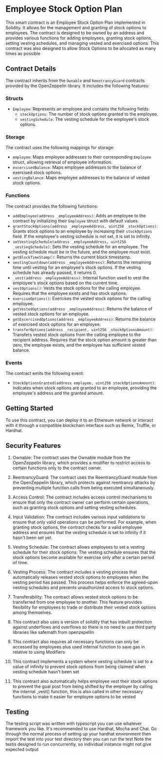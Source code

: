 # Employee Stock Option Plan

This smart contract is an Employee Stock Option Plan implemented in Solidity. It allows for the management and granting of stock options to employees. The contract is designed to be owned by an address and provides various functions for adding employees, granting stock options, setting vesting schedules, and managing vested and exercised options.
This contract was also designed to allow Stock Options to be allocated as many times as possible

## Contract Details

The contract inherits from the `Ownable` and `ReentrancyGuard` contracts provided by the OpenZeppelin library. It includes the following features:

### Structs

- `Employee`: Represents an employee and contains the following fields:
  - `stockOptions`: The number of stock options granted to the employee.
  - `vestingSchedule`: The vesting schedule for the employee's stock options.

### Storage

The contract uses the following mappings for storage:

- `employee`: Maps employee addresses to their corresponding `Employee` struct, allowing retrieval of employee information.
- `excercisedBalance`: Maps employee addresses to the balance of exercised stock options.
- `vestingBalance`: Maps employee addresses to the balance of vested stock options.

### Functions

The contract provides the following functions:

- `addEmployee(address _employeeAddress)`: Adds an employee to the contract by initializing their `Employee` struct with default values.
- `grantStockOptions(address _employeeAddress, uint256 _stockOptions)`: Grants stock options to an employee by increasing their `stockOptions` field. If the employee's vesting schedule is not set, it is set to infinity.
- `setVestingSchedule(address _employeeAddress, uint256 _vestingSchedule)`: Sets the vesting schedule for an employee. The vesting schedule must be in the future, and the employee must exist.
- `getBlockTimeStamp()`: Returns the current block timestamp.
- `vestingCountdown(address _employeeAddress)`: Returns the remaining time until vesting for an employee's stock options. If the vesting schedule has already passed, it returns 0.
- `_vest(address _employeeAddress)`: Internal function used to vest the employee's stock options based on the current time.
- `vestOptions()`: Vests the stock options for the calling employee. Requires that the employee exists and has stock options.
- `exerciseOptions()`: Exercises the vested stock options for the calling employee.
- `getVestedOptions(address _employeeAddress)`: Returns the balance of vested stock options for an employee.
- `getExcercisedOptions(address _employeeAddress)`: Returns the balance of exercised stock options for an employee.
- `transferOptions(address _recipient, uint256 _stockOptionsAmount)`: Transfers vested stock options from the calling employee to the recipient address. Requires that the stock option amount is greater than zero, the employee exists, and the employee has sufficient vested balance.

### Events

The contract emits the following event:

- `StockOptionsGranted(address employee, uint256 stockOptionsAmount)`: Indicates when stock options are granted to an employee, providing the employee's address and the granted amount.

## Getting Started

To use this contract, you can deploy it to an Ethereum network or interact with it through a compatible blockchain interface such as Remix, Truffle, or Hardhat.

## Security Features
1. Ownable: The contract uses the Ownable module from the OpenZeppelin library, which provides a modifier to restrict access to certain functions only to the contract owner.

2. ReentrancyGuard: The contract uses the ReentrancyGuard module from the OpenZeppelin library, which protects against reentrancy attacks by preventing multiple function calls from being executed simultaneously.

3. Access Control: The contract includes access control mechanisms to ensure that only the contract owner can perform certain operations, such as granting stock options and setting vesting schedules.

4. Input Validation: The contract includes various input validations to ensure that only valid operations can be performed. For example, when granting stock options, the contract checks for a valid employee address and ensures that the vesting schedule is set to infinity if it hasn't been set yet.

5. Vesting Schedule: The contract allows employees to set a vesting schedule for their stock options. The vesting schedule ensures that the stock options become available for exercise only after a certain period of time.

6. Vesting Process: The contract includes a vesting process that automatically releases vested stock options to employees when the vesting period has passed. This process helps enforce the agreed-upon vesting schedules and prevents unauthorized access to stock options.

7. Transferability: The contract allows vested stock options to be transferred from one employee to another. This feature provides flexibility for employees to trade or distribute their vested stock options among themselves.

8. This contract also uses a version of solidity that has inbuilt protection against underflows and overflows so there is no need to use third party libraries like safemath from openzepellin

9. This contract also requires all necessary functions can only be accessed by employees plus used internal function to save gas in relative to using Modifiers
10. This contract implements a system where vesting schedule is set to a value of infinity to prevent stock options from being claimed when vesting schedule hasn't been set

11. This contract also automatically helps employee vest their stock options to prevent the goal post from being shifted by the employer by calling the internal _vest() function, this is also called in other necessary functions to make it easier for employee options to be vested

## Testing

The testing script was written with typescript you can use whatever framework you like.
It's recommended to use Hardhat, Mocha and Chai. 
Go through the normal process of setting up your hardhat environment then import the test into your test directory then you can run the test
Note the testis designed to run concurrently, so individual instance might not give expected output
